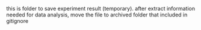 this is folder to save experiment result (temporary). 
after extract information needed for data analysis, move the file to archived folder that included in gitignore 